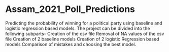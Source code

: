 # Assam_2021_Poll_Predictions
Predicting the probability of winning for a political party using baseline and logistic regression based models.
The project can be divided into the following subparts-
 Creation of the csv file
 Removal of NA values of the csv file
 Creation of 2 baseline models
Creation of 2 logistic Regression based models
Comparison of mistakes and choosing the best model.
